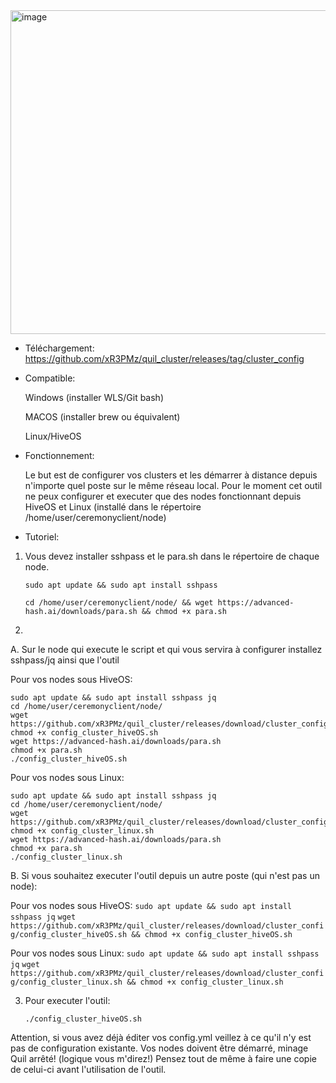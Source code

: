   <img width="518" alt="image" src="https://github.com/user-attachments/assets/6c1c935f-8843-4eb6-810d-0ed17c3576f7">



- Téléchargement: https://github.com/xR3PMz/quil_cluster/releases/tag/cluster_config

- Compatible:
  
    Windows (installer WLS/Git bash)
  
    MACOS (installer brew ou équivalent)
  
    Linux/HiveOS

- Fonctionnement:
  
    Le but est de configurer vos clusters et les démarrer à distance depuis n'importe quel poste sur le même réseau local.
    Pour le moment cet outil ne peux configurer et executer que des nodes fonctionnant depuis HiveOS et Linux (installé dans le répertoire /home/user/ceremonyclient/node)

- Tutoriel:
  
1. Vous devez installer sshpass et le para.sh dans le répertoire de chaque node.
   
    `sudo apt update && sudo apt install sshpass`
   
    `cd /home/user/ceremonyclient/node/ && wget https://advanced-hash.ai/downloads/para.sh && chmod +x para.sh`

3. 

A. Sur le node qui execute le script et qui vous servira à configurer installez sshpass/jq ainsi que l'outil

  Pour vos nodes sous HiveOS:
  
    sudo apt update && sudo apt install sshpass jq
    cd /home/user/ceremonyclient/node/
    wget https://github.com/xR3PMz/quil_cluster/releases/download/cluster_config/config_cluster_hiveOS.sh
    chmod +x config_cluster_hiveOS.sh
    wget https://advanced-hash.ai/downloads/para.sh
    chmod +x para.sh
    ./config_cluster_hiveOS.sh

  Pour vos nodes sous Linux:
  
    sudo apt update && sudo apt install sshpass jq
    cd /home/user/ceremonyclient/node/
    wget https://github.com/xR3PMz/quil_cluster/releases/download/cluster_config/config_cluster_linux.sh
    chmod +x config_cluster_linux.sh
    wget https://advanced-hash.ai/downloads/para.sh
    chmod +x para.sh
    ./config_cluster_linux.sh
    
B. Si vous souhaitez executer l'outil depuis un autre poste (qui n'est pas un node):

  Pour vos nodes sous HiveOS:
    `sudo apt update && sudo apt install sshpass jq`
    `wget https://github.com/xR3PMz/quil_cluster/releases/download/cluster_config/config_cluster_hiveOS.sh && chmod +x config_cluster_hiveOS.sh`
    
  Pour vos nodes sous Linux:
    `sudo apt update && sudo apt install sshpass jq`
    `wget https://github.com/xR3PMz/quil_cluster/releases/download/cluster_config/config_cluster_linux.sh && chmod +x config_cluster_linux.sh`

3. Pour executer l'outil: 

    `./config_cluster_hiveOS.sh`

Attention, si vous avez déjà éditer vos config.yml veillez à ce qu'il n'y est pas de configuration existante.
Vos nodes doivent être démarré, minage Quil arrêté! (logique vous m'direz!)
Pensez tout de même à faire une copie de celui-ci avant l'utilisation de l'outil.




